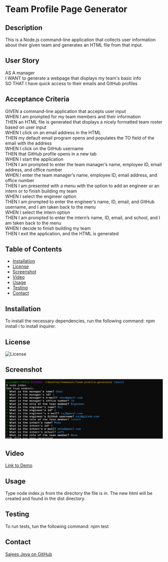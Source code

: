 # Team Profile Page Generator

## Description 

This is a Node.js command-line application that collects user information about their given team and generates an HTML file from that input. 

## User Story

AS A manager  
I WANT to generate a webpage that displays my team's basic info  
SO THAT I have quick access to their emails and GitHub profiles  

## Acceptance Criteria

GIVEN a command-line application that accepts user input  
WHEN I am prompted for my team members and their information  
THEN an HTML file is generated that displays a nicely formatted team roster based on user input  
WHEN I click on an email address in the HTML  
THEN my default email program opens and populates the TO field of the email with the address  
WHEN I click on the GitHub username  
THEN that GitHub profile opens in a new tab  
WHEN I start the application  
THEN I am prompted to enter the team manager’s name, employee ID, email address, and office number  
WHEN I enter the team manager’s name, employee ID, email address, and office number  
THEN I am presented with a menu with the option to add an engineer or an intern or to finish building my team  
WHEN I select the engineer option  
THEN I am prompted to enter the engineer’s name, ID, email, and GitHub username, and I am taken back to the menu  
WHEN I select the intern option  
THEN I am prompted to enter the intern’s name, ID, email, and school, and I am taken back to the menu  
WHEN I decide to finish building my team  
THEN I exit the application, and the HTML is generated  

## Table of Contents

  * [Installation](##-installation)
  * [License](##-license)
  * [Screenshot](##-screenshot)
  * [Video](##-video)
  * [Usage](##-usage)
  * [Testing](##-testing)
  * [Contact](##-contact)

## Installation
To install the necessary dependencies, run the following command: npm install i to install inquirer. 

## License 
![License](https://img.shields.io/badge/License-MIT-9cf.svg)

## Screenshot 
![Screenshot](./img/teamprofileSS.png)

## Video
[Link to Demo](https://watch.screencastify.com/v/3Id8MWpoKSoy9KWZeT1i)

## Usage 
Type node index.js from the directory the file is in. The new html will be created and found in the dist directory. 

## Testing 
To run tests, tun the following command: npm test

## Contact 
[Sajees Jeya on GitHub](https://github.com/sajees89)

